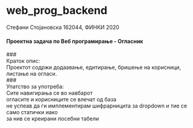 # web_prog_backend

Стефани Стојановска 162044, ФИНКИ 2020

<h4>Проектна задача по Веб програмирање - Огласник </h4>
###</br>
Краток опис: </br>
Проектот содржи додаавање, едитирање, бришење на корисници, листање на огласи.</br>
###</br>
Упатство за употреба:</br>
Сите навигирања се во навбарот </br>
огласите и корисниците се влечат од база </br>
не успеав да ги имплементирам шифрарницита за dropdown и тие се само статички иако </br>
за нив се креирани посебни табели</br>

###
